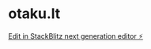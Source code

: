 # otaku.lt

[Edit in StackBlitz next generation editor ⚡️](https://stackblitz.com/~/github.com/holms/otaku.lt)
